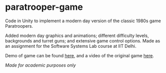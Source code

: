 # paratrooper-game

Code in Unity to implement a modern day version of the classic 1980s game Paratroopers.

Added modern day graphics and animations; different difficulty levels, backgrounds and turret guns; and extensive game control options. Made as an assignment for the Software Systems Lab course at IIT Delhi.

Demo of game can be found [here](https://sansiddhjain.github.io/game/), and a video of the original game [here](https://www.youtube.com/watch?v=KXjWHYst1Nk).

*Made for academic purposes only*
